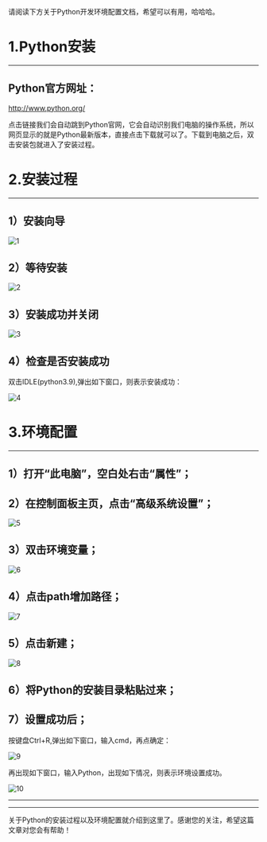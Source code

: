

请阅读下方关于Python开发环境配置文档，希望可以有用，哈哈哈。
# 1.Python安装
-----
## Python官方网址：
http://www.python.org/

点击链接我们会自动跳到Python官网，它会自动识别我们电脑的操作系统，所以网页显示的就是Python最新版本，直接点击下载就可以了。下载到电脑之后，双击安装包就进入了安装过程。

# 2.安装过程
-----
## 1）安装向导

![1](https://github.com/heixiaodou/-/blob/master/%E5%9B%BE%E7%89%87/1.png)

## 2）等待安装

![2](https://github.com/heixiaodou/-/blob/master/%E5%9B%BE%E7%89%87/2.png)

## 3）安装成功并关闭

![3](https://github.com/heixiaodou/-/blob/master/%E5%9B%BE%E7%89%87/3.png)

## 4）检查是否安装成功

双击IDLE(python3.9),弹出如下窗口，则表示安装成功：

![4](https://github.com/heixiaodou/-/blob/master/%E5%9B%BE%E7%89%87/44.png)

# 3.环境配置
-----
## 1）打开“此电脑”，空白处右击“属性”；

## 2）在控制面板主页，点击“高级系统设置”；

![5](https://github.com/heixiaodou/-/blob/master/%E5%9B%BE%E7%89%87/6.png)

## 3）双击环境变量；

![6](https://github.com/heixiaodou/-/blob/master/%E5%9B%BE%E7%89%87/7.png)

## 4）点击path增加路径；

![7](https://github.com/heixiaodou/-/blob/master/%E5%9B%BE%E7%89%87/8.png)

## 5）点击新建；

![8](https://github.com/heixiaodou/-/blob/master/%E5%9B%BE%E7%89%87/9.png)

## 6）将Python的安装目录粘贴过来；

## 7）设置成功后；

按键盘Ctrl+R,弹出如下窗口，输入cmd，再点确定：

![9](https://github.com/heixiaodou/-/blob/master/%E5%9B%BE%E7%89%87/4.png)

再出现如下窗口，输入Python，出现如下情况，则表示环境设置成功。

![10](https://github.com/heixiaodou/-/blob/master/%E5%9B%BE%E7%89%87/5.png)

----
-----
关于Python的安装过程以及环境配置就介绍到这里了。感谢您的关注，希望这篇文章对您会有帮助！
